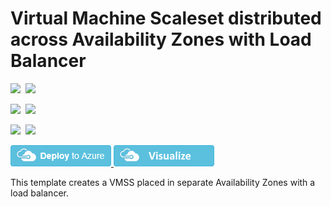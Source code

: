 # Virtual Machine Scaleset distributed across Availability Zones with Load Balancer

<IMG SRC="https://azbotstorage.blob.core.windows.net/badges/301-multi-vmss-linux-lb-zones/PublicLastTestDate.svg" />&nbsp;
<IMG SRC="https://azbotstorage.blob.core.windows.net/badges/301-multi-vmss-linux-lb-zones/PublicDeployment.svg" />&nbsp;

<IMG SRC="https://azbotstorage.blob.core.windows.net/badges/301-multi-vmss-linux-lb-zones/FairfaxLastTestDate.svg" />&nbsp;
<IMG SRC="https://azbotstorage.blob.core.windows.net/badges/301-multi-vmss-linux-lb-zones/FairfaxDeployment.svg" />&nbsp;

<IMG SRC="https://azbotstorage.blob.core.windows.net/badges/301-multi-vmss-linux-lb-zones/BestPracticeResult.svg" />&nbsp;
<IMG SRC="https://azbotstorage.blob.core.windows.net/badges/301-multi-vmss-linux-lb-zones/CredScanResult.svg" />&nbsp;

<a href="https://portal.azure.com/#create/Microsoft.Template/uri/https%3A%2F%2Fraw.githubusercontent.com%2FAzure%2Fazure-quickstart-templates%2Fmaster%2F301-multi-vmss-lb-zones%2Fazuredeploy.json" target="_blank">
    <img src="https://raw.githubusercontent.com/Azure/azure-quickstart-templates/master/1-CONTRIBUTION-GUIDE/images/deploytoazure.png"/>
</a>
<a href="http://armviz.io/#/?load=https%3A%2F%2Fraw.githubusercontent.com%2FAzure%2Fazure-quickstart-templates%2Fmaster%2F301-multi-vmss-lb-zones%2Fazuredeploy.json" target="_blank">
    <img src="https://raw.githubusercontent.com/Azure/azure-quickstart-templates/master/1-CONTRIBUTION-GUIDE/images/visualizebutton.png"/>
</a>

This template creates a VMSS placed in separate Availability Zones with a load balancer.
